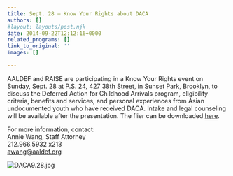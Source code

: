 ```yaml
---
title: Sept. 28 – Know Your Rights about DACA
authors: []
#layout: layouts/post.njk
date: 2014-09-22T12:12:16+0000
related_programs: []
link_to_original: ''
images: []

---
```

AALDEF and RAISE are participating in a Know Your Rights event on Sunday, Sept. 28 at P.S. 24, 427 38th Street, in Sunset Park, Brooklyn, to discuss the Deferred Action for Childhood Arrivals program, eligibility criteria, benefits and services, and personal experiences from Asian undocumented youth who have received DACA. Intake and legal counseling will be available after the presentation. The flier can be downloaded [here](/uploads/pdf/9.28DACA%20Program.pdf).

For more information, contact:  
Annie Wang, Staff Attorney  
212\.966.5932 x213  
awang@aaldef.org

![DACA9.28.jpg](/uploads/DACA9.28.jpg)